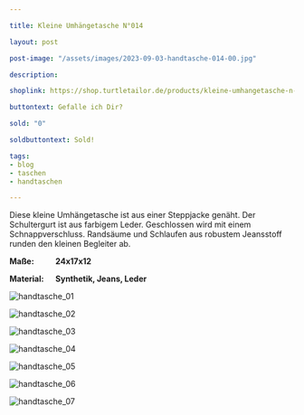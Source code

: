 ```yaml
---

title: Kleine Umhängetasche N°014

layout: post

post-image: "/assets/images/2023-09-03-handtasche-014-00.jpg"

description:

shoplink: https://shop.turtletailor.de/products/kleine-umhangetasche-n-014

buttontext: Gefalle ich Dir?

sold: "0"

soldbuttontext: Sold!

tags:
- blog
- taschen
- handtaschen

---
```


Diese kleine Umhängetasche ist aus einer Steppjacke genäht. Der Schultergurt ist aus farbigem Leder. Geschlossen wird mit einem Schnappverschluss. Randsäume und Schlaufen aus robustem Jeansstoff runden den kleinen Begleiter ab.

**Maße: &emsp; &emsp; 24x17x12**

**Material: &emsp; Synthetik, Jeans, Leder**

![handtasche_01](/assets/images/2023-09-03-handtasche-014-01.jpg)<br>

![handtasche_02](/assets/images/2023-09-03-handtasche-014-02.jpg)<br>

![handtasche_03](/assets/images/2023-09-03-handtasche-014-03.jpg)<br>

![handtasche_04](/assets/images/2023-09-03-handtasche-014-04.jpg)<br>

![handtasche_05](/assets/images/2023-09-03-handtasche-014-05.jpg)<br>

![handtasche_06](/assets/images/2023-09-03-handtasche-014-06.jpg)<br>

![handtasche_07](/assets/images/2023-09-03-handtasche-014-07.jpg)